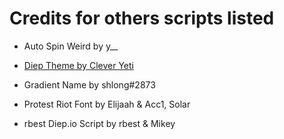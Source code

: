 # Credits for others scripts listed

- Auto Spin Weird by y__

- [Diep Theme by Clever Yeti](https://github.com/CleverYeti/diep-themes/blob/main/diep-themes.js)

- Gradient Name by shlong#2873

- Protest Riot Font by Elijaah & Acc1, Solar

- rbest Diep.io Script by rbest & Mikey
